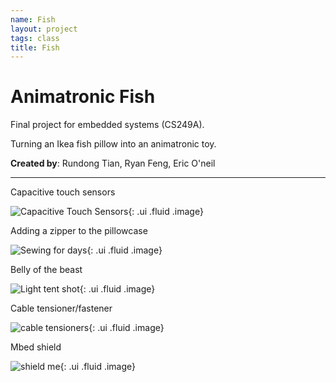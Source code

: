 ```yaml
---
name: Fish
layout: project 
tags: class 
title: Fish
---
```


# Animatronic Fish #

Final project for embedded systems (CS249A).

Turning an Ikea fish pillow into an animatronic toy. 

**Created by**: Rundong Tian, Ryan Feng, Eric O'neil

---

<script>
$(function() {

$('.ui.embed').embed({
  source      : 'vimeo',
  id          : '150573325',
  placeholder : 'https://farm8.staticflickr.com/7517/15854467488_d4145d83eb_b.jpg ',
  icon        : 'vimeo square'
}); 

});
</script>

<div class="ui embed"></div>

Capacitive touch sensors

![Capacitive Touch Sensors](https://farm8.staticflickr.com/7539/15413912583_d4a0f4af00_c.jpg){: .ui .fluid .image}

Adding a zipper to the pillowcase

![Sewing for days](https://farm9.staticflickr.com/8598/16031608671_fbd51d8930_c.jpg){: .ui .fluid .image}

Belly of the beast

![Light tent shot](https://farm9.staticflickr.com/8644/15855860579_be44937609_c.jpg){: .ui .fluid .image}


Cable tensioner/fastener

![cable tensioners](https://farm2.staticflickr.com/1499/24175538981_c13ed75629_c.jpg){: .ui .fluid .image}

Mbed shield

![shield me](https://farm8.staticflickr.com/7503/16032867182_6a216d33ea_c.jpg){: .ui .fluid .image}


